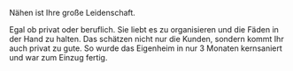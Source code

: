 Nähen ist Ihre große Leidenschaft.

Egal ob privat oder beruflich. Sie liebt es zu organisieren und die Fäden in der Hand zu halten. Das schätzen nicht nur die Kunden, sondern kommt Ihr auch privat zu gute. So wurde das Eigenheim in nur 3 Monaten kernsaniert und war zum Einzug fertig.

